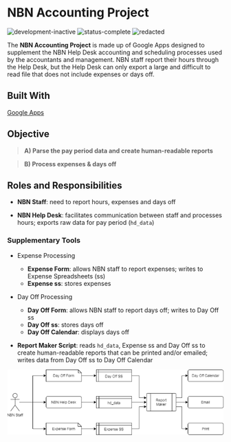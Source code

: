 # NBN Accounting Project

<img 
    src="https://img.shields.io/badge/development-inactive-red"
    alt="development-inactive">
<img 
    src="https://img.shields.io/badge/status-complete-brightgreen"
    alt="status-complete">
<img 
    src="https://img.shields.io/badge/REDACTED-orange"
    alt="redacted">
    
The **NBN Accounting Project** is made up of Google Apps designed to supplement the NBN Help Desk accounting and scheduling processes used by the accountants and management. NBN staff report their hours through the Help Desk, but the Help Desk can only export a large and difficult to read file that does not include expenses or days off.

## Built With

<a href="https://developers.google.com/apps-script">Google Apps</a>

## Objective

>**A) Parse the pay period data and create human-readable reports**

>**B) Process expenses & days off**

## Roles and Responsibilities 

* **NBN Staff**: need to report hours, expenses and days off

* **NBN Help Desk**: facilitates communication between staff and processes hours; exports raw data for pay period (`hd_data`)

### Supplementary Tools
* Expense Processing
    * **Expense Form**: allows NBN staff to report expenses; writes to Expense Spreadsheets (ss)
    * **Expense ss**: stores expenses
    
* Day Off Processing
    * **Day Off Form**: allows NBN staff to report days off; writes to Day Off ss
    * **Day Off ss**: stores days off
    * **Day Off Calendar**: displays days off

* **Report Maker Script**: reads `hd_data`, Expense ss and Day Off ss to create human-readable reports that can be printed and/or emailed; writes data from Day Off ss to Day Off Calendar

![test](diagram.png)